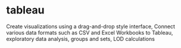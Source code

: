 # tableau
Create visualizations using a drag-and-drop style interface, Connect various data formats such as CSV and Excel Workbooks to Tableau, exploratory data analysis, groups and sets, LOD calculations
